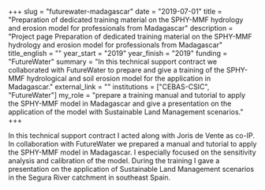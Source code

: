 +++
slug = "futurewater-madagascar"
date = "2019-07-01"
title = "Preparation of dedicated training material on the SPHY-MMF hydrology and erosion model for professionals from Madagascar"
description = "Project page Preparation of dedicated training material on the SPHY-MMF hydrology and erosion model for professionals from Madagascar"
title_english = ""
year_start = "2019"
year_finish = "2019"
funding = "FutureWater"
summary = "In this technical support contract we collaborated with FutureWater to prepare and give a training of the SPHY-MMF hydrological and soil erosion model for the application in Madagascar."
external_link = ""
institutions = ["CEBAS-CSIC", "FutureWater"]
my_role = "prepare a training manual and tutorial to apply the SPHY-MMF model in Madagascar and give a presentation on the application of the model with Sustainable Land Management scenarios."
+++

In this technical support contract I acted along with Joris de Vente as co-IP. In collaboration with FutureWater we prepared a manual and tutorial to apply the SPHY-MMF model in Madagascar. I especially focused on the sensitivity analysis and calibration of the model. During the training I gave a presentation on the application of Sustainable Land Management scenarios in the Segura River catchment in southeast Spain.